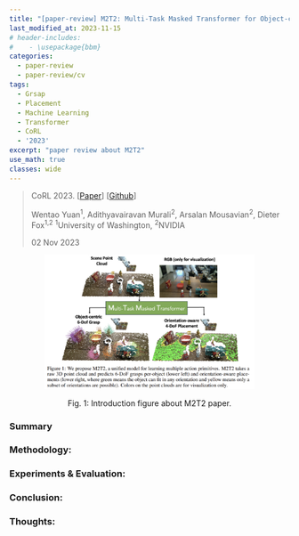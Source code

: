 ```yaml
---
title: "[paper-review] M2T2: Multi-Task Masked Transformer for Object-centric Pick and Place"
last_modified_at: 2023-11-15
# header-includes:
#    - \usepackage{bbm}
categories:
  - paper-review
  - paper-review/cv
tags:
  - Grsap
  - Placement
  - Machine Learning
  - Transformer
  - CoRL
  - '2023'
excerpt: "paper review about M2T2"
use_math: true
classes: wide
---
```

> CoRL 2023. [[Paper](https://arxiv.org/abs/2311.00926)] [[Github](https://github.com/NVlabs/M2T2)]
>
> Wentao Yuan<sup>1</sup>, Adithyavairavan Murali<sup>2</sup>, Arsalan Mousavian<sup>2</sup>, Dieter Fox<sup>1,2</sup>
> <sup>1</sup>University of Washington, <sup>2</sup>NVIDIA
> 
> 02 Nov 2023

<div align="center">
  <img src="/assets/img/m2t2/overview.png" width="75%">
  <p>Fig. 1: Introduction figure about M2T2 paper.</p>
</div>


### Summary



### Methodology:


### Experiments & Evaluation:


### Conclusion: 

### Thoughts:
